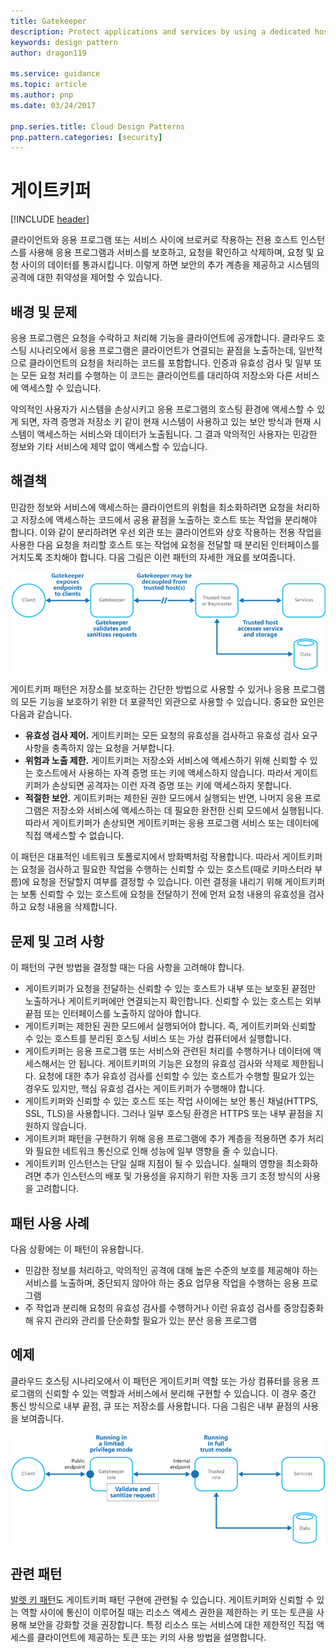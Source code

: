 ```yaml
---
title: Gatekeeper
description: Protect applications and services by using a dedicated host instance that acts as a broker between clients and the application or service, validates and sanitizes requests, and passes requests and data between them.
keywords: design pattern
author: dragon119

ms.service: guidance
ms.topic: article
ms.author: pnp
ms.date: 03/24/2017

pnp.series.title: Cloud Design Patterns
pnp.pattern.categories: [security]
---
```


# 게이트키퍼

[!INCLUDE [header](../_includes/header.md)]

클라이언트와 응용 프로그램 또는 서비스 사이에 브로커로 작용하는 전용 호스트 인스턴스를 사용해 응용 프로그램과 서비스를 보호하고, 요청을 확인하고 삭제하며, 요청 및 요청 사이의 데이터를 통과시킵니다. 이렇게 하면 보안의 추가 계층을 제공하고 시스템의 공격에 대한 취약성을 제어할 수 있습니다.

## 배경 및 문제

응용 프로그램은 요청을 수락하고 처리해 기능을 클라이언트에 공개합니다. 클라우드 호스팅 시나리오에서 응용 프로그램은 클라이언트가 연결되는 끝점을 노출하는데, 일반적으로 클라이언트의 요청을 처리하는 코드를 포함합니다. 인증과 유효성 검사 및 일부 또는 모든 요청 처리를 수행하는 이 코드는 클라이언트를 대리하여 저장소와 다른 서비스에 액세스할 수 있습니다.

악의적인 사용자가 시스템을 손상시키고 응용 프로그램의 호스팅 환경에 액세스할 수 있게 되면, 자격 증명과 저장소 키 같이 현재 시스템이 사용하고 있는 보안 방식과 현재 시스템이 액세스하는 서비스와 데이터가 노출됩니다. 그 결과 악의적인 사용자는 민감한 정보와 기타 서비스에 제약 없이 액세스할 수 있습니다. 

## 해결책

민감한 정보와 서비스에 액세스하는 클라이언트의 위험을 최소화하려면 요청을 처리하고 저장소에 액세스하는 코드에서 공용 끝점을 노출하는 호스트 또는 작업을 분리해야 합니다. 이와 같이 분리하려면 우선 외관 또는 클라이언트와 상호 작용하는 전용 작업을 사용한 다음 요청을 처리할 호스트 또는 작업에 요청을 전달할 때 분리된 인터페이스를 거치도록 조치해야 합니다. 다음 그림은 이런 패턴의 자세한 개요를 보여줍니다.

![High-level overview of this pattern](./_images/gatekeeper-diagram.png)


게이트키퍼 패턴은 저장소를 보호하는 간단한 방법으로 사용할 수 있거나 응용 프로그램의 모든 기능을 보호하기 위한 더 포괄적인 외관으로 사용할 수 있습니다. 중요한 요인은 다음과 같습니다.

- **유효성 검사 제어.** 게이트키퍼는 모든 요청의 유효성을 검사하고 유효성 검사 요구 사항을 충족하지 않는 요청을 거부합니다.
- **위험과 노출 제한.** 게이트키퍼는 저장소와 서비스에 액세스하기 위해 신뢰할 수 있는 호스트에서 사용하는 자격 증명 또는 키에 액세스하지 않습니다. 따라서 게이트키퍼가 손상되면 공격자는 이런 자격 증명 또는 키에 액세스하지 못합니다.
- **적절한 보안.** 게이트키퍼는 제한된 권한 모드에서 실행되는 반면, 나머지 응용 프로그램은 저장소와 서비스에 액세스하는 데 필요한 완전한 신뢰 모드에서 실행됩니다. 따라서 게이트키퍼가 손상되면 게이트키퍼는 응용 프로그램 서비스 또는 데이터에 직접 액세스할 수 없습니다.

이 패턴은 대표적인 네트워크 토폴로지에서 방화벽처럼 작용합니다. 따라서 게이트키퍼는 요청을 검사하고 필요한 작업을 수행하는 신뢰할 수 있는 호스트(때로 키마스터라 부름)에 요청을 전달할지 여부를 결정할 수 있습니다. 이런 결정을 내리기 위해 게이트키퍼는 보통 신뢰할 수 있는 호스트에 요청을 전달하기 전에 먼저 요청 내용의 유효성을 검사하고 요청 내용을 삭제합니다.

## 문제 및 고려 사항

이 패턴의 구현 방법을 결정할 때는 다음 사항을 고려해야 합니다.

- 게이트키퍼가 요청을 전달하는 신뢰할 수 있는 호스트가 내부 또는 보호된 끝점만 노출하거나 게이트키퍼에만 연결되는지 확인합니다. 신뢰할 수 있는 호스트는 외부 끝점 또는 인터페이스를 노출하지 않아야 합니다.
- 게이트키퍼는 제한된 권한 모드에서 실행되어야 합니다. 즉, 게이트키퍼와 신뢰할 수 있는 호스트를 분리된 호스팅 서비스 또는 가상 컴퓨터에서 실행합니다.
- 게이트키퍼는 응용 프로그램 또는 서비스와 관련된 처리를 수행하거나 데이터에 액세스해서는 안 됩니다. 게이트키퍼의 기능은 요청의 유효성 검사와 삭제로 제한됩니다. 요청에 대한 추가 유효성 검사를 신뢰할 수 있는 호스트가 수행할 필요가 있는 경우도 있지만, 핵심 유효성 검사는 게이트키퍼가 수행해야 합니다.
- 게이트키퍼와 신뢰할 수 있는 호스트 또는 작업 사이에는 보안 통신 채널(HTTPS, SSL, TLS)을 사용합니다. 그러나 일부 호스팅 환경은 HTTPS 또는 내부 끝점을 지원하지 않습니다.
- 게이트키퍼 패턴을 구현하기 위해 응용 프로그램에 추가 계층을 적용하면 추가 처리와 필요한 네트워크 통신으로 인해 성능에 일부 영향을 줄 수 있습니다.
- 게이트키퍼 인스턴스는 단일 실패 지점이 될 수 있습니다. 실패의 영향을 최소화하려면 추가 인스턴스의 배포 및 가용성을 유지하기 위한 자동 크기 조정 방식의 사용을 고려합니다.

## 패턴 사용 사례

다음 상황에는 이 패턴이 유용합니다.

- 민감한 정보를 처리하고, 악의적인 공격에 대해 높은 수준의 보호를 제공해야 하는 서비스를 노출하며, 중단되지 않아야 하는 중요 업무용 작업을 수행하는 응용 프로그램
- 주 작업과 분리해 요청의 유효성 검사를 수행하거나 이런 유효성 검사를 중앙집중화해 유지 관리와 관리를 단순화할 필요가 있는 분산 응용 프로그램

## 예제

클라우드 호스팅 시나리오에서 이 패턴은 게이트키퍼 역할 또는 가상 컴퓨터를 응용 프로그램의 신뢰할 수 있는 역할과 서비스에서 분리해 구현할 수 있습니다. 이 경우 중간 통신 방식으로 내부 끝점, 큐 또는 저장소를 사용합니다. 다음 그림은 내부 끝점의 사용을 보여줍니다.

![An example of the pattern using Cloud Services web and worker roles](./_images/gatekeeper-endpoint.png)


## 관련 패턴

[발렛 키 패턴](valet-key.md)도 게이트키퍼 패턴 구현에 관련될 수 있습니다. 게이트키퍼와 신뢰할 수 있는 역할 사이에 통신이 이루어질 때는 리소스 액세스 권한을 제한하는 키 또는 토큰을 사용해 보안을 강화할 것을 권장합니다.  특정 리소스 또는 서비스에 대한 제한적인 직접 액세스를 클라이언트에 제공하는 토큰 또는 키의 사용 방법을 설명합니다.
